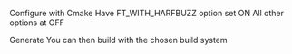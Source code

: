Configure with Cmake
Have FT_WITH_HARFBUZZ option set ON
All other options at OFF

Generate
You can then build with the chosen build system